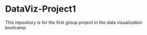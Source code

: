 # DataViz-Project1
This repository is for the first group project in the data visualization bootcamp
